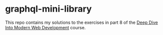 # graphql-mini-library

This repo contains my solutions to the exercises in part 8 of the [Deep Dive Into Modern Web Development](https://fullstackopen.com/en/) course. 
